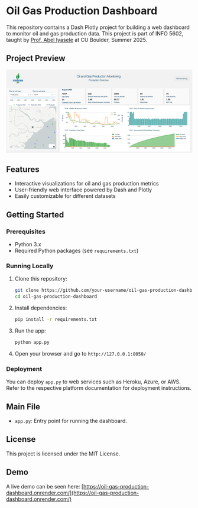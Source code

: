 # Oil Gas Production Dashboard
This repository contains a Dash Plotly project for building a web dashboard to monitor oil and gas production data. This project is part of INFO 5602, taught by [Prof. Abel Iyasele](https://www.colorado.edu/cmci/people/information-science/abel-iyasele) at CU Boulder, Summer 2025.

## Project Preview

![Dashboard Preview](assets/preview.png)

## Features

- Interactive visualizations for oil and gas production metrics
- User-friendly web interface powered by Dash and Plotly
- Easily customizable for different datasets

## Getting Started

### Prerequisites

- Python 3.x
- Required Python packages (see `requirements.txt`)

### Running Locally

1. Clone this repository:
    ```bash
    git clone https://github.com/your-username/oil-gas-production-dashboard.git
    cd oil-gas-production-dashboard
    ```
2. Install dependencies:
    ```bash
    pip install -r requirements.txt
    ```
3. Run the app:
    ```bash
    python app.py
    ```
4. Open your browser and go to `http://127.0.0.1:8050/`

### Deployment

You can deploy `app.py` to web services such as Heroku, Azure, or AWS. Refer to the respective platform documentation for deployment instructions.

## Main File

- `app.py`: Entry point for running the dashboard.

## License

This project is licensed under the MIT License.

## Demo

A live demo can be seen here: [https://oil-gas-production-dashboard.onrender.com/](https://oil-gas-production-dashboard.onrender.com/)